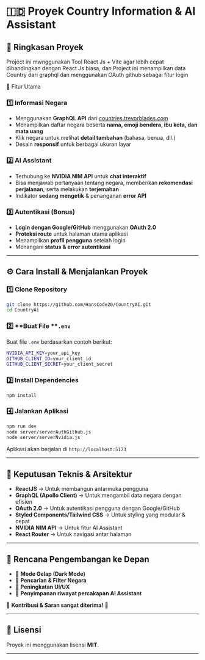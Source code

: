 # 🇮🇩 Proyek Country Information & AI Assistant

## 📌 Ringkasan Proyek
Project ini mwnggunakan Tool React Js + Vite agar lebih cepat dibandingkan dengan
React Js biasa, dan Project ini menampilkan data Country dari
graphql dan menggunakan OAuth github sebagai fitur login

🚀 Fitur Utama

### 1️⃣ **Informasi Negara**

- Menggunakan **GraphQL API** dari [countries.trevorblades.com](https://countries.trevorblades.com)
- Menampilkan daftar negara beserta **nama, emoji bendera, ibu kota, dan mata uang**
- Klik negara untuk melihat **detail tambahan** (bahasa, benua, dll.)
- Desain **responsif** untuk berbagai ukuran layar

### 2️⃣ **AI Assistant**

- Terhubung ke **NVIDIA NIM API** untuk **chat interaktif**
- Bisa menjawab pertanyaan tentang negara, memberikan **rekomendasi perjalanan**, serta melakukan **terjemahan**
- Indikator **sedang mengetik** & penanganan **error API**

### 3️⃣ **Autentikasi (Bonus)**

- **Login dengan Google/GitHub** menggunakan **OAuth 2.0**
- **Proteksi route** untuk halaman utama aplikasi
- Menampilkan **profil pengguna** setelah login
- Menangani **status & error autentikasi**

---

## ⚙️ Cara Install & Menjalankan Proyek

### 1️⃣ **Clone Repository**

```sh
git clone https://github.com/HansCode20/CountryAI.git
cd CountryAi
```

### 2️⃣ **Buat File ****`.env`**

Buat file `.env` berdasarkan contoh berikut:

```sh
NVIDIA_API_KEY=your_api_key
GITHUB_CLIENT_ID=your_client_id
GITHUB_CLIENT_SECRET=your_client_secret
```

### 3️⃣ **Install Dependencies**

```sh
npm install
```

### 4️⃣ **Jalankan Aplikasi**

```sh
npm run dev
node server/serverAuthGithub.js
node server/serverNvidia.js
```

Aplikasi akan berjalan di `http://localhost:5173`

---

## 🔧 Keputusan Teknis & Arsitektur

- **ReactJS** → Untuk membangun antarmuka pengguna
- **GraphQL (Apollo Client)** → Untuk mengambil data negara dengan efisien
- **OAuth 2.0** → Untuk autentikasi pengguna dengan Google/GitHub
- **Styled Components/Tailwind CSS** → Untuk styling yang modular & cepat
- **NVIDIA NIM API** → Untuk fitur AI Assistant
- **React Router** → Untuk navigasi antar halaman

---

## 🌱 Rencana Pengembangan ke Depan

- 🔹 **Mode Gelap (Dark Mode)**
- 🔹 **Pencarian & Filter Negara**
- 🔹 **Peningkatan UI/UX**
- 🔹 **Penyimpanan riwayat percakapan AI Assistant**

📌 **Kontribusi & Saran sangat diterima!** 🚀

---

## 📄 Lisensi

Proyek ini menggunakan lisensi **MIT**.

---